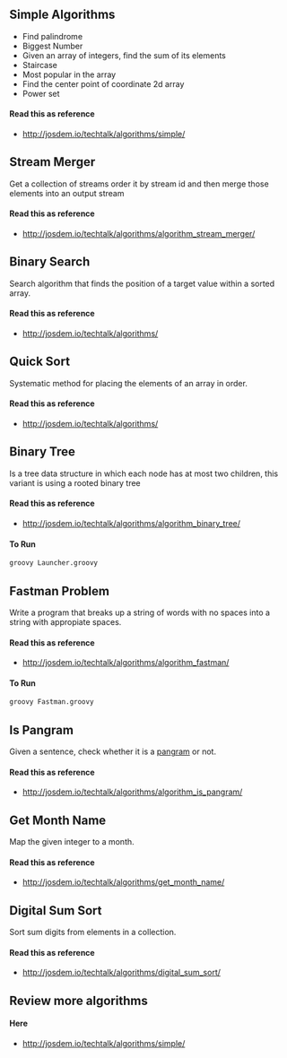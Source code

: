 Simple Algorithms
---------------------------------------------

* Find palindrome
* Biggest Number
* Given an array of  integers, find the sum of its elements
* Staircase
* Most popular in the array
* Find the center point of coordinate 2d array
* Power set

#### Read this as reference

 * http://josdem.io/techtalk/algorithms/simple/


Stream Merger
----------------------------------------------

 Get a collection of streams order it by stream id and then merge those elements into an output stream

#### Read this as reference

 * http://josdem.io/techtalk/algorithms/algorithm_stream_merger/


 Binary Search
 ----------------------------------------------

Search algorithm that finds the position of a target value within a sorted array.


#### Read this as reference

* http://josdem.io/techtalk/algorithms/


 Quick Sort
 ----------------------------------------------

 Systematic method for placing the elements of an array in order.


#### Read this as reference

* http://josdem.io/techtalk/algorithms/


Binary Tree
------------------------------------------------

 Is a tree data structure in which each node has at most two children, this variant is using a rooted binary tree


#### Read this as reference

* http://josdem.io/techtalk/algorithms/algorithm_binary_tree/


#### To Run

```bash
groovy Launcher.groovy
```


Fastman Problem
------------------------------------------------

Write a program that breaks up a string of words with no spaces into a string with appropiate spaces.


#### Read this as reference

* http://josdem.io/techtalk/algorithms/algorithm_fastman/


#### To Run

```bash
groovy Fastman.groovy
```


Is Pangram
------------------------------------------------

Given a sentence, check whether it is a [pangram](https://en.wikipedia.org/wiki/Pangram) or not.


#### Read this as reference

* http://josdem.io/techtalk/algorithms/algorithm_is_pangram/


Get Month Name
------------------------------------------------

Map the given integer to a month.


#### Read this as reference

* http://josdem.io/techtalk/algorithms/get_month_name/


Digital Sum Sort
------------------------------------------------

Sort sum digits from elements in a collection.


#### Read this as reference

* http://josdem.io/techtalk/algorithms/digital_sum_sort/



Review more algorithms
--------------------------------------------------

#### Here

* http://josdem.io/techtalk/algorithms/simple/
